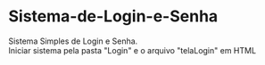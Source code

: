 # Sistema-de-Login-e-Senha
Sistema Simples de Login e Senha.  
Iniciar sistema pela pasta "Login" e o arquivo "telaLogin" em HTML

